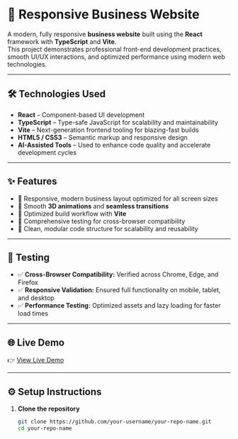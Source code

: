 # 🚀 Responsive Business Website

A modern, fully responsive **business website** built using the **React** framework with **TypeScript** and **Vite**.  
This project demonstrates professional front-end development practices, smooth UI/UX interactions, and optimized performance using modern web technologies.

---

## 🛠️ Technologies Used

- **React** – Component-based UI development  
- **TypeScript** – Type-safe JavaScript for scalability and maintainability  
- **Vite** – Next-generation frontend tooling for blazing-fast builds  
- **HTML5 / CSS3** – Semantic markup and responsive design  
- **AI-Assisted Tools** – Used to enhance code quality and accelerate development cycles  

---

## ✨ Features

- 🔹 Responsive, modern business layout optimized for all screen sizes  
- 🔹 Smooth **3D animations** and **seamless transitions**  
- 🔹 Optimized build workflow with **Vite**  
- 🔹 Comprehensive testing for cross-browser compatibility  
- 🔹 Clean, modular code structure for scalability and reusability  

---

## 🧪 Testing

- ✅ **Cross-Browser Compatibility:** Verified across Chrome, Edge, and Firefox  
- ✅ **Responsive Validation:** Ensured full functionality on mobile, tablet, and desktop  
- ✅ **Performance Testing:** Optimized assets and lazy loading for faster load times  

---

## 🌐 Live Demo

👉 [View Live Demo](https://webhuborg.netlify.app/)

---

## ⚙️ Setup Instructions

1. **Clone the repository**
   ```bash
   git clone https://github.com/your-username/your-repo-name.git
   cd your-repo-name

